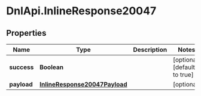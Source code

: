 # DnlApi.InlineResponse20047

## Properties
Name | Type | Description | Notes
------------ | ------------- | ------------- | -------------
**success** | **Boolean** |  | [optional] [default to true]
**payload** | [**InlineResponse20047Payload**](InlineResponse20047Payload.md) |  | [optional] 


